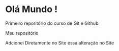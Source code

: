 # Olá Mundo !
 Primeiro reporitório do curso de Git e Github

 Meu repositório 
 
Adcionei Diretamente no Site essa alteração no Site
